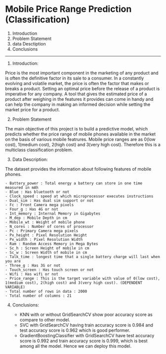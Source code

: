 
# Mobile Price Range Prediction (Classification)
1. Introduction
2. Problem Statement
3. data Desctiption
4. Conclusions
****

1. Introduction:

Price is the most important component in the marketing of any product and is often the definitive factor in its sale to a consumer. In a constantly evolving and volatile market, the price is often the factor that makes or breaks a product. Setting an optimal price before the release of a product is imperative for any company. A tool that gives the estimated price of a product after weighing in the features it provides can come in handy and can help the company in making an informed decision while setting the market price for a product.

2. Problem Statement

The main objective of this project is to build a predictive model, which predicts whether the price range of mobile phones available in the market on the basis of various mobile featrures. Mobile price ranges are as 0(low cost), 1(medium cost), 2(high cost) and 3(very high cost). Therefore this is a multiclass classification problem.

3. Data Description:

 The dataset provides the information about following features of mobile phones.

    - Battery_power : Total energy a battery can store in one time measured in mAh
    - Blue : Has bluetooth or not
    - Clock_speed : speed at which microprocessor executes instructions
    - Dual_sim : Has dual sim support or not
    - Fc : Front Camera mega pixels
    - Four_g : Has 4G or not
    - Int_memory : Internal Memory in Gigabytes
    - M_dep : Mobile Depth in cm
    - Mobile_wt : Weight of mobile phone
    - N_cores : Number of cores of processor
    - Pc : Primary Camera mega pixels
    - Px_height : Pixel Resolution Height
    - Px_width : Pixel Resolution Width
    - Ram : Random Access Memory in Mega Bytes
    - Sc_h : Screen Height of mobile in cm
    - Sc_w : Screen Width of mobile in cm
    - Talk_time : longest time that a single battery charge will last when you are
    - Three_g : Has 3G or not
    - Touch_screen : Has touch screen or not
    - Wifi : Has wifi or not
    - Price_range : This is the target variable with value of 0(low cost), 1(medium cost), 2(high cost) and 3(very high cost). (DEPENDENT VARIABLE)
    - Total number of rows in data : 2000
    - Total number of columns : 21

4. Conclusions:

    * KNN with or without GridSearchCV show poor accuracy score as compare to other model.
    * SVC with GridSearchCV having train accuracy score is 0.984 and test accuracy score is 0.962 which is good performer.
    * GradientBoostingClassifier with GridSearchCV have test accuracy score is 0.992 and train accuracy score is 0.999, which is best among all the model. Hence we can deploy this model.


           
